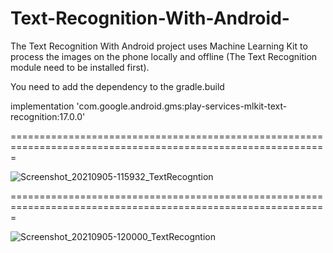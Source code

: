 # Text-Recognition-With-Android-
The Text Recognition With Android  project uses Machine Learning Kit to process the images on the phone locally and offline (The Text Recognition module need to be installed first). 

You need to add the dependency to the gradle.build 

implementation 'com.google.android.gms:play-services-mlkit-text-recognition:17.0.0'

=============================================================================================================


![Screenshot_20210905-115932_TextRecogntion](https://user-images.githubusercontent.com/68829790/132122910-e640ac3c-5eb1-4550-a5c8-a9cf146d1f48.jpg)


=============================================================================================================


![Screenshot_20210905-120000_TextRecogntion](https://user-images.githubusercontent.com/68829790/132122923-2dfd5f7b-5ce5-4ec8-93ec-b646563a5670.jpg)
